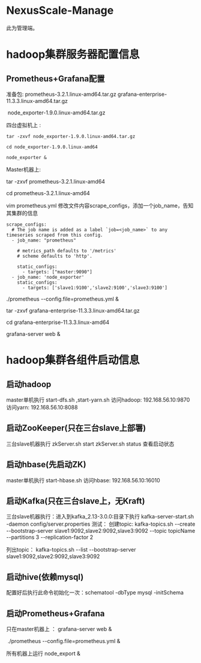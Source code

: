 # NexusScale-Manage

此为管理端。

# hadoop集群服务器配置信息





## Prometheus+Grafana配置

准备包: prometheus-3.2.1.linux-amd64.tar.gz   grafana-enterprise-11.3.3.linux-amd64.tar.gz  

​	node_exporter-1.9.0.linux-amd64.tar.gz  

四台虚拟机上 : 

```
tar -zxvf node_exporter-1.9.0.linux-amd64.tar.gz

cd node_exporter-1.9.0.linux-amd64

node_exporter &
```



Master机器上:

tar -zxvf prometheus-3.2.1.linux-amd64  

cd prometheus-3.2.1.linux-amd64

vim prometheus.yml  修改文件内容scrape_configs，添加一个job_name，告知其集群的信息

```
scrape_configs:
  # The job name is added as a label `job=<job_name>` to any timeseries scraped from this config.
  - job_name: "prometheus"

    # metrics_path defaults to '/metrics'
    # scheme defaults to 'http'.

    static_configs:
      - targets: ["master:9090"]
  - job_name: 'node_exporter'
    static_configs:
      - targets: ['slave1:9100','slave2:9100','slave3:9100']
```

./prometheus --config.file=prometheus.yml &



tar -zxvf grafana-enterprise-11.3.3.linux-amd64.tar.gz 

cd grafana-enterprise-11.3.3.linux-amd64

grafana-server web &

# hadoop集群各组件启动信息

## 启动hadoop

master单机执行 start-dfs.sh ,start-yarn.sh
访问hadoop: 192.168.56.10:9870
访问yarn: 192.168.56.10:8088

## 启动ZooKeeper(只在三台slave上部署)

三台slave机器执行 zkServer.sh start
zkServer.sh status 查看启动状态

## 启动hbase(先启动ZK)

master单机执行 start-hbase.sh
访问hbase: 192.168.56.10:16010

## 启动Kafka(只在三台slave上，无Kraft)

三台slave机器执行：进入到kafka_2.13-3.0.0:目录下执行 
        kafka-server-start.sh -daemon config/server.properties
测试：
创建topic:
kafka-topics.sh --create --bootstrap-server slave1:9092,slave2:9092,slave3:9092 --topic topicName --partitions 3 --replication-factor 2

列出topic：
kafka-topics.sh --list --bootstrap-server slave1:9092,slave2:9092,slave3:9092

## 启动hive(依赖mysql)

配置好后执行此命令初始化一次：schematool -dbType mysql -initSchema

## 启动Prometheus+Grafana

只在master机器上 ： grafana-server web &

​					./prometheus --config.file=prometheus.yml &

所有机器上运行 node_export &







